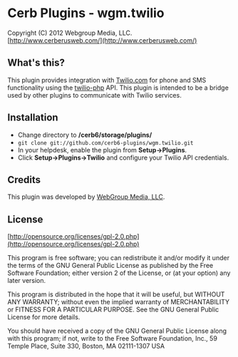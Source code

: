 Cerb Plugins - wgm.twilio
===========================================
Copyright (C) 2012 Webgroup Media, LLC.  
[http://www.cerberusweb.com/](http://www.cerberusweb.com/)  

What's this?
------------
This plugin provides integration with [Twilio.com](http://www.twilio.com/) for phone and SMS functionality using the [twilio-php](https://github.com/twilio/twilio-php) API.  This plugin is intended to be a bridge used by other plugins to communicate with Twilio services.

Installation
------------
* Change directory to **/cerb6/storage/plugins/**
* `git clone git://github.com/cerb6-plugins/wgm.twilio.git`
* In your helpdesk, enable the plugin from **Setup->Plugins**.
* Click **Setup->Plugins->Twilio** and configure your Twilio API credentials.

Credits
-------
This plugin was developed by [WebGroup Media, LLC](http://www.cerberusweb.com/).

License
-------

[http://opensource.org/licenses/gpl-2.0.php](http://opensource.org/licenses/gpl-2.0.php)  

This program is free software; you can redistribute it and/or modify it under the terms of the GNU General Public License as published by the Free Software Foundation; either version 2 of the License, or (at your option) any later version.

This program is distributed in the hope that it will be useful, but WITHOUT ANY WARRANTY; without even the implied warranty of MERCHANTABILITY or FITNESS FOR A PARTICULAR PURPOSE. See the GNU General Public License for more details.

You should have received a copy of the GNU General Public License along with this program; if not, write to the Free Software Foundation, Inc., 59 Temple Place, Suite 330, Boston, MA 02111-1307 USA
